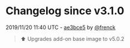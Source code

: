 # Changelog since v3.1.0

2019/11/20 11:40 UTC - [ae3bce5](https://github.com/hassio-addons/addon-ftp/commit/ae3bce5d155082c33432ce3f9dbe3b1a3e80d8c8) by [@frenck](https://github.com/frenck)
> :arrow_up: Upgrades add-on base image to v5.0.2 

